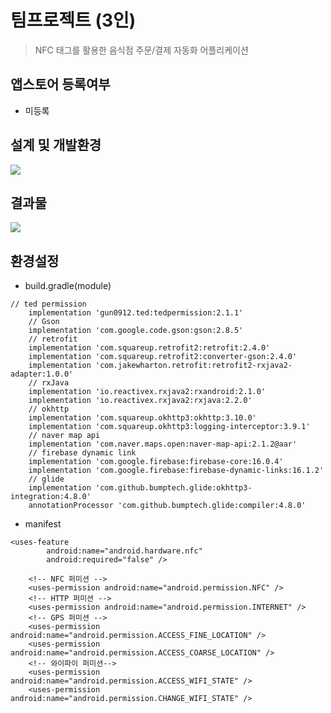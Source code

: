팀프로젝트 (3인)
==============================
>NFC 태그를 활용한 음식점 주문/결제 자동화 어플리케이션

앱스토어 등록여부
-----------------
* 미등록

설계 및 개발환경
-----------------
<div>
    <img src="https://user-images.githubusercontent.com/43267195/108213679-a6962400-7172-11eb-95ed-89812d284fdd.PNG">
</div>

결과물
-----------------
<div>
    <img src="https://user-images.githubusercontent.com/43267195/83626990-3f7b1400-a5d1-11ea-8a3e-c5571482291d.png">
</div>

환경설정
-----------------
- build.gradle(module)
```
// ted permission
    implementation 'gun0912.ted:tedpermission:2.1.1'
    // Gson
    implementation 'com.google.code.gson:gson:2.8.5'
    // retrofit
    implementation 'com.squareup.retrofit2:retrofit:2.4.0'
    implementation 'com.squareup.retrofit2:converter-gson:2.4.0'
    implementation 'com.jakewharton.retrofit:retrofit2-rxjava2-adapter:1.0.0'
    // rxJava
    implementation 'io.reactivex.rxjava2:rxandroid:2.1.0'
    implementation 'io.reactivex.rxjava2:rxjava:2.2.0'
    // okhttp
    implementation 'com.squareup.okhttp3:okhttp:3.10.0'
    implementation 'com.squareup.okhttp3:logging-interceptor:3.9.1'
    // naver map api
    implementation 'com.naver.maps.open:naver-map-api:2.1.2@aar'
    // firebase dynamic link
    implementation 'com.google.firebase:firebase-core:16.0.4'
    implementation 'com.google.firebase:firebase-dynamic-links:16.1.2'
    // glide
    implementation 'com.github.bumptech.glide:okhttp3-integration:4.8.0'
    annotationProcessor 'com.github.bumptech.glide:compiler:4.8.0'
```
- manifest
```
<uses-feature
        android:name="android.hardware.nfc"
        android:required="false" />

    <!-- NFC 퍼미션 -->
    <uses-permission android:name="android.permission.NFC" />
    <!-- HTTP 퍼미션 -->
    <uses-permission android:name="android.permission.INTERNET" />
    <!-- GPS 퍼미션 -->
    <uses-permission android:name="android.permission.ACCESS_FINE_LOCATION" />
    <uses-permission android:name="android.permission.ACCESS_COARSE_LOCATION" />
    <!-- 와이파이 퍼미션-->
    <uses-permission android:name="android.permission.ACCESS_WIFI_STATE" />
    <uses-permission android:name="android.permission.CHANGE_WIFI_STATE" />
```
